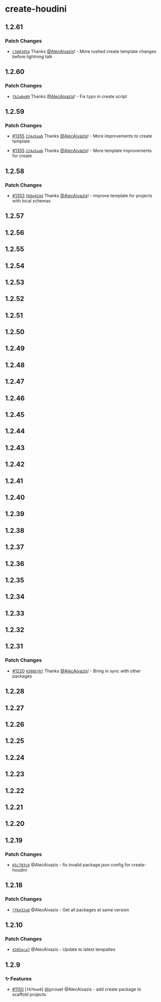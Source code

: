 # create-houdini

## 1.2.61

### Patch Changes

-   [`c3403d54`](https://github.com/HoudiniGraphql/houdini/commit/c3403d5486cb9b786354a79e39b04189aae2334c) Thanks [@AlecAivazis](https://github.com/AlecAivazis)! - More rushed create template changes before lightning talk

## 1.2.60

### Patch Changes

-   [`fb2a6e89`](https://github.com/HoudiniGraphql/houdini/commit/fb2a6e89e55abc1bcf189c4ba45488573afcffdc) Thanks [@AlecAivazis](https://github.com/AlecAivazis)! - Fix typo in create script

## 1.2.59

### Patch Changes

-   [#1355](https://github.com/HoudiniGraphql/houdini/pull/1355) [`224a5aab`](https://github.com/HoudiniGraphql/houdini/commit/224a5aabf39088177b3a65aa2509ea240c9643f9) Thanks [@AlecAivazis](https://github.com/AlecAivazis)! - More improvements to create template

-   [#1355](https://github.com/HoudiniGraphql/houdini/pull/1355) [`224a5aab`](https://github.com/HoudiniGraphql/houdini/commit/224a5aabf39088177b3a65aa2509ea240c9643f9) Thanks [@AlecAivazis](https://github.com/AlecAivazis)! - More template improvements for create

## 1.2.58

### Patch Changes

-   [#1353](https://github.com/HoudiniGraphql/houdini/pull/1353) [`f68e424d`](https://github.com/HoudiniGraphql/houdini/commit/f68e424d4b5df93dc0a6825a10947c1c478571d3) Thanks [@AlecAivazis](https://github.com/AlecAivazis)! - improve template for projects with local schemas

## 1.2.57

## 1.2.56

## 1.2.55

## 1.2.54

## 1.2.53

## 1.2.52

## 1.2.51

## 1.2.50

## 1.2.49

## 1.2.48

## 1.2.47

## 1.2.46

## 1.2.45

## 1.2.44

## 1.2.43

## 1.2.42

## 1.2.41

## 1.2.40

## 1.2.39

## 1.2.38

## 1.2.37

## 1.2.36

## 1.2.35

## 1.2.34

## 1.2.33

## 1.2.32

## 1.2.31

### Patch Changes

-   [#1220](https://github.com/HoudiniGraphql/houdini/pull/1220) [`4388b76f`](https://github.com/HoudiniGraphql/houdini/commit/4388b76fdaa356b9ff23250016c7f0932562d08e) Thanks [@AlecAivazis](https://github.com/AlecAivazis)! - Bring in sync with other packages

## 1.2.28

## 1.2.27

## 1.2.26

## 1.2.25

## 1.2.24

## 1.2.23

## 1.2.22

## 1.2.21

## 1.2.20

## 1.2.19

### Patch Changes

-   [`65c703c6`](https://github.com/HoudiniGraphql/houdini/commit/65c703c6c97e3ae4cdc8c676594a36f40ac70844) @AlecAivazis - fix invalid package.json config for create-houdini

## 1.2.18

### Patch Changes

-   [`7f6432a6`](https://github.com/HoudiniGraphql/houdini/commit/7f6432a6be5bd7bb7831f21ebe134698f1e2f072) @AlecAivazis - Get all packages at same version

## 1.2.10

### Patch Changes

-   [`d105eca7`](https://github.com/HoudiniGraphql/houdini/commit/d105eca704590f7e534d90bf0ab8fef6e25cb229) @AlecAivazis - Update to latest tempaltes

## 1.2.9

### ✨ Features

-   [#1150](https://github.com/HoudiniGraphql/houdini/pull/1150) [`f076ee0`] @jycouet @AlecAivazis - add create package to scaffold projects
